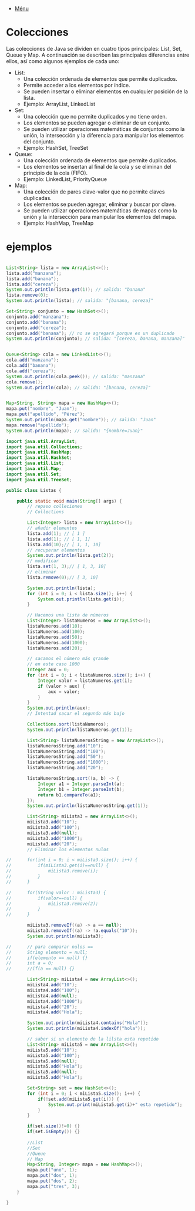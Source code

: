 - [Ménu](../README.md)

# Colecciones

Las colecciones de Java se dividen en cuatro tipos principales: List, Set, Queue y Map. A continuación se describen las principales diferencias entre ellos, así como algunos ejemplos de cada uno:

- List:
	- Una colección ordenada de elementos que permite duplicados.
	- Permite acceder a los elementos por índice.
	- Se pueden insertar o eliminar elementos en cualquier posición de la lista.
	- Ejemplo: ArrayList, LinkedList
- Set:
	- Una colección que no permite duplicados y no tiene orden.
	- Los elementos se pueden agregar o eliminar de un conjunto.
	- Se pueden utilizar operaciones matemáticas de conjuntos como la unión, la intersección y la diferencia para manipular los elementos del conjunto.
	- Ejemplo: HashSet, TreeSet
- Queue:
	- Una colección ordenada de elementos que permite duplicados.
	- Los elementos se insertan al final de la cola y se eliminan del principio de la cola (FIFO).
	- Ejemplo: LinkedList, PriorityQueue
- Map:
	- Una colección de pares clave-valor que no permite claves duplicadas.
	- Los elementos se pueden agregar, eliminar y buscar por clave.
	- Se pueden utilizar operaciones matemáticas de mapas como la unión y la intersección para manipular los elementos del mapa.
	- Ejemplo: HashMap, TreeMap


# ejemplos
````java 

List<String> lista = new ArrayList<>();
lista.add("manzana");
lista.add("banana");
lista.add("cereza");
System.out.println(lista.get(1)); // salida: "banana"
lista.remove(0);
System.out.println(lista); // salida: "[banana, cereza]"

Set<String> conjunto = new HashSet<>();
conjunto.add("manzana");
conjunto.add("banana");
conjunto.add("cereza");
conjunto.add("banana"); // no se agregará porque es un duplicado
System.out.println(conjunto); // salida: "[cereza, banana, manzana]"


Queue<String> cola = new LinkedList<>();
cola.add("manzana");
cola.add("banana");
cola.add("cereza");
System.out.println(cola.peek()); // salida: "manzana"
cola.remove();
System.out.println(cola); // salida: "[banana, cereza]"


Map<String, String> mapa = new HashMap<>();
mapa.put("nombre", "Juan");
mapa.put("apellido", "Pérez");
System.out.println(mapa.get("nombre")); // salida: "Juan"
mapa.remove("apellido");
System.out.println(mapa); // salida: "{nombre=Juan}"

````


````java
import java.util.ArrayList;
import java.util.Collections;
import java.util.HashMap;
import java.util.HashSet;
import java.util.List;
import java.util.Map;
import java.util.Set;
import java.util.TreeSet;

public class Listas {

	public static void main(String[] args) {
		// repaso colleciones
		// Collections

		List<Integer> lista = new ArrayList<>();
		// añadir elementos
		lista.add(1); // [ 1 ]
		lista.add(1); // [ 1, 1]
		lista.add(10);// [ 1, 1, 10]
		// recuperar elementos
		System.out.println(lista.get(2));
		// modificar
		lista.set(1, 3);// [ 1, 3, 10]
		// eliminar
		lista.remove(0);// [ 3, 10]

		System.out.println(lista);
		for (int i = 0; i < lista.size(); i++) {
			System.out.println(lista.get(i));
		}

		// Hacemos una lista de números
		List<Integer> listaNumeros = new ArrayList<>();
		listaNumeros.add(10);
		listaNumeros.add(100);
		listaNumeros.add(50);
		listaNumeros.add(1000);
		listaNumeros.add(20);

		// sacamos el número más grande
		// en este caso 1000
		Integer aux = 0;
		for (int i = 0; i < listaNumeros.size(); i++) {
			Integer valor = listaNumeros.get(i);
			if (valor > aux) {
				aux = valor;
			}
		}
		System.out.println(aux);
		// Intentad sacar el segundo más bajo

		Collections.sort(listaNumeros);
		System.out.println(listaNumeros.get(1));

		List<String> listaNumerosString = new ArrayList<>();
		listaNumerosString.add("10");
		listaNumerosString.add("100");
		listaNumerosString.add("50");
		listaNumerosString.add("1000");
		listaNumerosString.add("20");

		listaNumerosString.sort((a, b) -> {
			Integer a1 = Integer.parseInt(a);
			Integer b1 = Integer.parseInt(b);
			return b1.compareTo(a1);
		});
		System.out.println(listaNumerosString.get(1));

		List<String> miLista3 = new ArrayList<>();
		miLista3.add("10");
		miLista3.add("100");
		miLista3.add(null);
		miLista3.add("1000");
		miLista3.add("20");
		// Eliminar los elementos nulos

//		for(int i = 0; i < miLista3.size(); i++) {
//			if(miLista3.get(i)==null) {
//				miLista3.remove(i);
//			}
//		}

//		for(String valor : miLista3) {
//			if(valor==null) {
//				miLista3.remove(2);
//			}
//		}

		miLista3.removeIf((a) -> a == null);
		miLista3.removeIf((a) -> !a.equals("10"));
		System.out.println(miLista3);

//		// para comparar nulos ==
//		String elemento = null;
//		if(elemento == null) {}
//		int a = 0;
//		//if(a == null) {}

		List<String> miLista4 = new ArrayList<>();
		miLista4.add("10");
		miLista4.add("100");
		miLista4.add(null);
		miLista4.add("1000");
		miLista4.add("20");
		miLista4.add("Hola");

		System.out.println(miLista4.contains("Hola"));
		System.out.println(miLista4.indexOf("hola"));

		// saber si un elemento de la lilsta esta repetido
		List<String> miLista5 = new ArrayList<>();
		miLista5.add("10");
		miLista5.add("100");
		miLista5.add(null);
		miLista5.add("Hola");
		miLista5.add(null);
		miLista5.add("Hola");

		Set<String> set = new HashSet<>();
		for (int i = 0; i < miLista5.size(); i++) {
			if(!set.add(miLista5.get(i))) {
				System.out.print(miLista5.get(i)+" esta repetido");
			}
		}

		if(set.size()!=0) {}
		if(set.isEmpty()) {}
		
		//List
		//Set
		//Queue
		// Map
		Map<String, Integer> mapa = new HashMap<>();
		mapa.put("uno", 1);
		mapa.put("dos", 1);
		mapa.put("dos", 2);
		mapa.put("tres", 3);
	}

}


````

